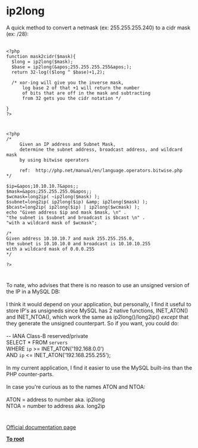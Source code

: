 # ip2long



A quick method to convert a netmask (ex: 255.255.255.240) to a cidr mask (ex: /28):<br><br>

```
<?php
function mask2cidr($mask){
  $long = ip2long($mask);
  $base = ip2long(&apos;255.255.255.255&apos;);
  return 32-log(($long ^ $base)+1,2);

  /* xor-ing will give you the inverse mask,
      log base 2 of that +1 will return the number
      of bits that are off in the mask and subtracting
      from 32 gets you the cidr notation */
        
}
?>
```
  

#



```
<?php
/*
     Given an IP address and Subnet Mask, 
     determine the subnet address, broadcast address, and wildcard mask
     by using bitwise operators

     ref:  http://php.net/manual/en/language.operators.bitwise.php
*/

$ip=&apos;10.10.10.7&apos;;
$mask=&apos;255.255.255.0&apos;;
$wcmask=long2ip( ~ip2long($mask) );
$subnet=long2ip( ip2long($ip) &amp; ip2long($mask) );
$bcast=long2ip( ip2long($ip) | ip2long($wcmask) );
echo "Given address $ip and mask $mask, \n" . 
"the subnet is $subnet and broadcast is $bcast \n" . 
"with a wildcard mask of $wcmask";

/*
Given address 10.10.10.7 and mask 255.255.255.0, 
the subnet is 10.10.10.0 and broadcast is 10.10.10.255 
with a wildcard mask of 0.0.0.255
*/

?>
```
  

#

To nate, who advises that there is no reason to use an unsigned version of the IP in a MySQL DB:<br><br>I think it would depend on your application, but personally, I find it useful to store IP&apos;s as unsigneds since MySQL has 2 native functions, INET_ATON() and INET_NTOA(), which work the same as ip2long()/long2ip() _except_ that they generate the unsigned counterpart. So if you want, you could do:<br><br>-- IANA Class-B reserved/private<br>SELECT * FROM `servers` <br>WHERE `ip` &gt;= INET_ATON(&apos;192.168.0.0&apos;) <br>AND `ip` &lt;= INET_ATON(&apos;192.168.255.255&apos;);<br><br>In my current application, I find it easier to use the MySQL built-ins than the PHP counter-parts. <br><br>In case you&apos;re curious as to the names ATON and NTOA:<br><br>ATON = address to number aka. ip2long<br>NTOA = number to address aka. long2ip  

#

[Official documentation page](https://www.php.net/manual/en/function.ip2long.php)

**[To root](/README.md)**